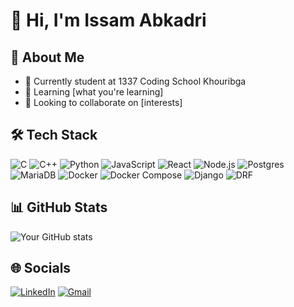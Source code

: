 # 👋 Hi, I'm Issam Abkadri

## 🚀 About Me
- 🔭 Currently student at 1337 Coding School Khouribga
- 🌱 Learning [what you're learning]
- 👯 Looking to collaborate on [interests]

## 🛠️ Tech Stack
![C](https://img.shields.io/badge/-C-blue?logo=cplusplus)
![C++](https://img.shields.io/badge/-C++-blue?logo=cplusplus)
![Python](https://img.shields.io/badge/-Python-3776AB?style=flat-square&logo=python&logoColor=white)
![JavaScript](https://img.shields.io/badge/-JavaScript-F7DF1E?style=flat-square&logo=javascript&logoColor=black)
![React](https://img.shields.io/badge/-React-61DAFB?style=flat-square&logo=react&logoColor=black)
![Node.js](https://img.shields.io/badge/-Node.js-339933?style=flat-square&logo=node.js&logoColor=white)
![Postgres](https://img.shields.io/badge/-PostgreSQL-316192?style=flat-square&logo=postgresql&logoColor=white)
![MariaDB](https://img.shields.io/badge/-MariaDB-003545?style=flat-square&logo=mariadb&logoColor=white)
![Docker](https://img.shields.io/badge/-Docker-0db7ed?style=flat-square&logo=docker&logoColor=white)
![Docker Compose](https://img.shields.io/badge/-Docker%20Compose-0db7ed?style=flat-square&logo=docker&logoColor=white)
![Django](https://img.shields.io/badge/-Django-092E20?style=flat-square&logo=django&logoColor=white)
![DRF](https://img.shields.io/badge/-Django_REST_Framework-ff1709?style=flat-square&logo=django&logoColor=white)

## 📊 GitHub Stats
![Your GitHub stats](https://github-readme-stats.vercel.app/api?username=isadri&show_icons=true&theme=radical)

## 🌐 Socials
[![LinkedIn](https://img.shields.io/badge/-LinkedIn-0077B5?style=flat-square&logo=linkedin&logoColor=white)](https://www.linkedin.com/in/issam-abkadri/)
[![Gmail](https://img.shields.io/badge/Gmail-D14836?style=flat-square&logo=gmail&logoColor=white)](mailto:issam.abk01@gmail.com)

